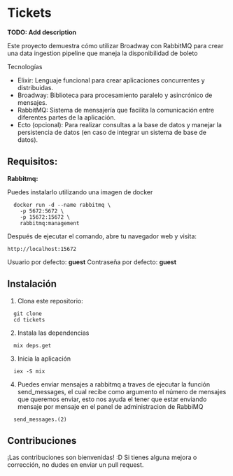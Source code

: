 # Tickets

**TODO: Add description**

Este proyecto demuestra cómo utilizar Broadway con RabbitMQ para crear una data ingestion pipeline que maneja la disponibilidad de boleto

Tecnologías

  - Elixir: Lenguaje funcional para crear aplicaciones concurrentes y distribuidas.
  - Broadway: Biblioteca para procesamiento paralelo y asincrónico de mensajes.
  - RabbitMQ: Sistema de mensajería que facilita la comunicación entre diferentes partes de la aplicación.
  - Ecto (opcional): Para realizar consultas a la base de datos y manejar la persistencia de datos (en caso de integrar un sistema de base de datos).

## Requisitos:

**Rabbitmq:**

Puedes instalarlo utilizando una imagen de docker

```shell
  docker run -d --name rabbitmq \
    -p 5672:5672 \
    -p 15672:15672 \
    rabbitmq:management
```

Después de ejecutar el comando, abre tu navegador web y visita:

`http://localhost:15672`

  Usuario por defecto: **guest**
  Contraseña por defecto: **guest**

## Instalación

1. Clona este repositorio:

```shell  
  git clone 
  cd tickets
```
 
2. Instala las dependencias

```shell  
  mix deps.get
```

3. Inicia la aplicación 

```shell  
  iex -S mix
```

4. Puedes enviar mensajes a rabbitmq a traves de ejecutar la función send_messages, el cual recibe como argumento el número de mensajes que queremos enviar, esto nos ayuda el tener que estar enviando mensaje por mensaje en el panel de administracion de RabbiMQ

```shell  
  send_messages.(2)
```


## Contribuciones

¡Las contribuciones son bienvenidas! :D Si tienes alguna mejora o corrección, no dudes en enviar un pull request.